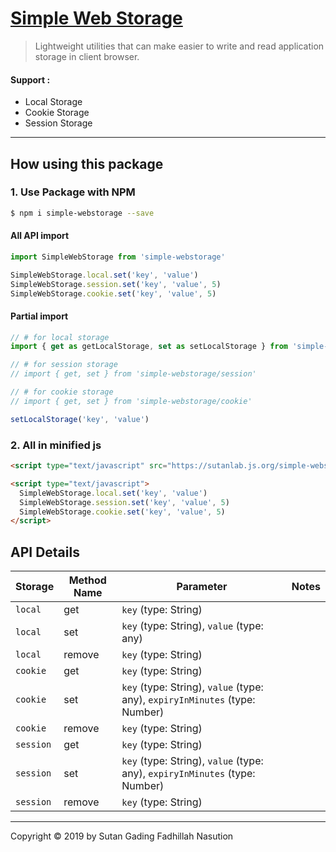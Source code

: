 # [Simple Web Storage](https://www.npmjs.com/package/simple-webstorage)
> Lightweight utilities that can make easier to write and read application storage in client browser.

#### Support :
- Local Storage
- Cookie Storage
- Session Storage
---

## How using this package

### 1. Use Package with NPM

```bash
$ npm i simple-webstorage --save
```

#### All API import

```js
import SimpleWebStorage from 'simple-webstorage'

SimpleWebStorage.local.set('key', 'value')
SimpleWebStorage.session.set('key', 'value', 5)
SimpleWebStorage.cookie.set('key', 'value', 5)
```

#### Partial import

```js
// # for local storage
import { get as getLocalStorage, set as setLocalStorage } from 'simple-webstorage/local'

// # for session storage
// import { get, set } from 'simple-webstorage/session'

// # for cookie storage
// import { get, set } from 'simple-webstorage/cookie'

setLocalStorage('key', 'value')
```

### 2. All in minified js

```html
<script type="text/javascript" src="https://sutanlab.js.org/simple-webstorage/lib/bundle/simple-webstorage.min.js"></script>

<script type="text/javascript">
  SimpleWebStorage.local.set('key', 'value')
  SimpleWebStorage.session.set('key', 'value', 5)
  SimpleWebStorage.cookie.set('key', 'value', 5)
</script>
```

## API Details

| Storage   | Method Name | Parameter                                                                   | Notes   |
|-----------|-------------|-----------------------------------------------------------------------------|---------|
| `local`   | get         | `key` (type: String)                                                        |         |
| `local`   | set         | `key` (type: String), `value` (type: any)                                   |         |
| `local`   | remove      | `key` (type: String)                                                        |         |
| `cookie`  | get         | `key` (type: String)                                                        |         |
| `cookie`  | set         | `key` (type: String), `value` (type: any), `expiryInMinutes` (type: Number) |         |
| `cookie`  | remove      | `key` (type: String)                                                        |         |
| `session` | get         | `key` (type: String)                                                        |         |
| `session` | set         | `key` (type: String), `value` (type: any), `expiryInMinutes` (type: Number) |         |
| `session` | remove      | `key` (type: String)                                                        |         |
---

Copyright © 2019 by Sutan Gading Fadhillah Nasution
